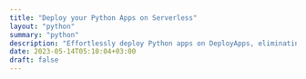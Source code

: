 ```yaml
---
title: "Deploy your Python Apps on Serverless"
layout: "python"
summary: "python"
description: "Effortlessly deploy Python apps on DeployApps, eliminating server management. Enjoy seamless scaling, reduced costs, and increased flexibility with serverless."
date: 2023-05-14T05:10:04+03:00
draft: false
---
```

